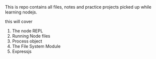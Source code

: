 This is repo contains all files, notes and practice projects picked up while learning nodejs.

this will cover
1. The node REPL
2. Running Node files
3. Process object
4. The File System Module
5. Expressjs
